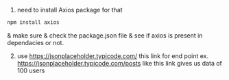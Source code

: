 1. need to install Axios package for that
```bash
npm install axios
```
& make sure & check the package.json file & see if axios is present in dependacies or not.

2. use https://jsonplaceholder.typicode.com/ this link for end point
   ex.
   https://jsonplaceholder.typicode.com/posts like this link gives us data of 100 users